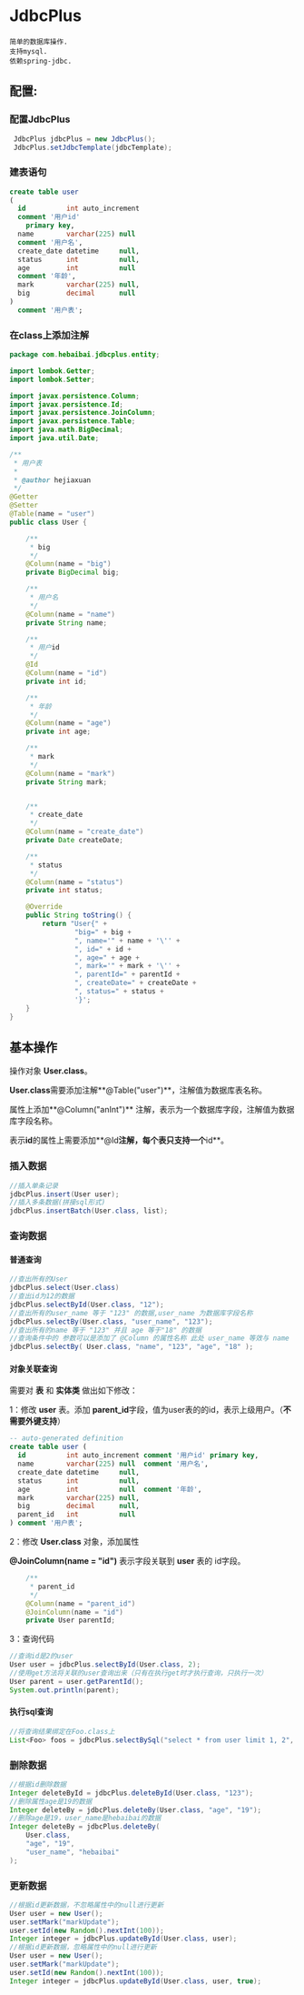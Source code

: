 # JdbcPlus

```$xslt
简单的数据库操作.
支持mysql.
依赖spring-jdbc.
```
## 配置:

### 配置JdbcPlus

```java
 JdbcPlus jdbcPlus = new JdbcPlus();
 JdbcPlus.setJdbcTemplate(jdbcTemplate);
```

### 建表语句

```sql
create table user
(
  id          int auto_increment
  comment '用户id'
    primary key,
  name        varchar(225) null
  comment '用户名',
  create_date datetime     null,
  status      int          null,
  age         int          null
  comment '年龄',
  mark        varchar(225) null,
  big         decimal      null
)
  comment '用户表';
```



### 在class上添加注解

```java
package com.hebaibai.jdbcplus.entity;

import lombok.Getter;
import lombok.Setter;

import javax.persistence.Column;
import javax.persistence.Id;
import javax.persistence.JoinColumn;
import javax.persistence.Table;
import java.math.BigDecimal;
import java.util.Date;

/**
 * 用户表
 *
 * @author hejiaxuan
 */
@Getter
@Setter
@Table(name = "user")
public class User {

    /**
     * big
     */
    @Column(name = "big")
    private BigDecimal big;

    /**
     * 用户名
     */
    @Column(name = "name")
    private String name;

    /**
     * 用户id
     */
    @Id
    @Column(name = "id")
    private int id;

    /**
     * 年龄
     */
    @Column(name = "age")
    private int age;

    /**
     * mark
     */
    @Column(name = "mark")
    private String mark;


    /**
     * create_date
     */
    @Column(name = "create_date")
    private Date createDate;

    /**
     * status
     */
    @Column(name = "status")
    private int status;

    @Override
    public String toString() {
        return "User{" +
                "big=" + big +
                ", name='" + name + '\'' +
                ", id=" + id +
                ", age=" + age +
                ", mark='" + mark + '\'' +
                ", parentId=" + parentId +
                ", createDate=" + createDate +
                ", status=" + status +
                '}';
    }
}

```

## 基本操作

操作对象 **User.class**。

**User.class**需要添加注解**@Table("user")**，注解值为数据库表名称。

属性上添加**@Column("anInt")** 注解，表示为一个数据库字段，注解值为数据库字段名称。

表示**id**的属性上需要添加**@Id**注解，每个表只支持一个**id**。

### 插入数据

```java
//插入单条记录
jdbcPlus.insert(User user);
//插入多条数据(拼接sql形式)
jdbcPlus.insertBatch(User.class, list);
```

### 查询数据

#### 普通查询

```java
//查出所有的User
jdbcPlus.select(User.class)
//查出id为12的数据
jdbcPlus.selectById(User.class, "12");
//查出所有的user_name 等于 "123" 的数据,user_name 为数据库字段名称
jdbcPlus.selectBy(User.class, "user_name", "123");
//查出所有的name 等于 "123" 并且 age 等于"18" 的数据
//查询条件中的 参数可以是添加了 @Column 的属性名称 此处 user_name 等效与 name
jdbcPlus.selectBy( User.class, "name", "123", "age", "18" );
```

#### 对象关联查询

需要对 **表** 和 **实体类** 做出如下修改：

1：修改 **user** 表。添加 **parent_id**字段，值为user表的的id，表示上级用户。（**不需要外键支持**）

```sql
-- auto-generated definition
create table user (
  id          int auto_increment comment '用户id' primary key,
  name        varchar(225) null  comment '用户名',
  create_date datetime     null,
  status      int          null,
  age         int          null  comment '年龄',
  mark        varchar(225) null,
  big         decimal      null,
  parent_id   int          null
) comment '用户表';
```

2：修改 **User.class** 对象，添加属性

**@JoinColumn(name = "id")** 表示字段关联到 **user** 表的 id字段。

```java
    /**
     * parent_id
     */
    @Column(name = "parent_id")
    @JoinColumn(name = "id")
    private User parentId;
```

3：查询代码

```java
//查询id是2的user
User user = jdbcPlus.selectById(User.class, 2);
//使用get方法将关联的user查询出来（只有在执行get时才执行查询，只执行一次）
User parent = user.getParentId();
System.out.println(parent);
```

#### 执行sql查询

```java
//将查询结果绑定在Foo.class上
List<Foo> foos = jdbcPlus.selectBySql("select * from user limit 1, 2", Foo.class);
```



### 删除数据

```java
//根据id删除数据
Integer deleteById = jdbcPlus.deleteById(User.class, "123");
//删除属性age是19的数据
Integer deleteBy = jdbcPlus.deleteBy(User.class, "age", "19");
//删除age是19，user_name是hebaibai的数据
Integer deleteBy = jdbcPlus.deleteBy(
    User.class,
    "age", "19",
    "user_name", "hebaibai"
);
```

### 更新数据

```java
//根据id更新数据，不忽略属性中的null进行更新
User user = new User();
user.setMark("markUpdate");
user.setId(new Random().nextInt(100));
Integer integer = jdbcPlus.updateById(User.class, user);
//根据id更新数据，忽略属性中的null进行更新
User user = new User();
user.setMark("markUpdate");
user.setId(new Random().nextInt(100));
Integer integer = jdbcPlus.updateById(User.class, user, true);
```





